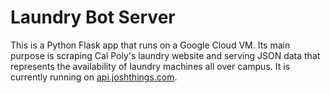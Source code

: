 # Laundry Bot Server
This is a Python Flask app that runs on a Google Cloud VM. Its main purpose is scraping Cal Poly's laundry website and serving JSON data that represents the availability of laundry machines all over campus. It is currently running on [api.joshthings.com](https://api.joshthings.com/raw_status).
